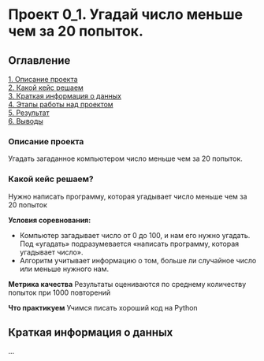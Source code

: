 # Проект 0_1. Угадай число меньше чем за 20 попыток.

## Оглавление
[1. Описание проекта](https://github.com/banzarkhan/sf_data_science/tree/main/project_0_1/README.md#Описание-проекта)  
[2. Какой кейс решаем](https://github.com/banzarkhan/sf_data_science/tree/main/project_0_1/README.md#Какой-кейс-решаем)  
[3. Краткая информация о данных](https://github.com/banzarkhan/sf_data_science/tree/main/project_0_1/README.md#Краткая-информация-о-данных)  
[4. Этапы работы над проектом](https://github.com/banzarkhan/sf_data_science/tree/main/project_0_1/README.md#Этапы-работы-над-проектом)  
[5. Результат](https://github.com/banzarkhan/sf_data_science/tree/main/project_0_1/README.md#Результат)  
[6. Выводы](https://github.com/banzarkhan/sf_data_science/tree/main/project_0_1/README.md#Выводы)

### Описание проекта
Угадать загаданное компьютером число меньше чем за 20 попыток.

### Какой кейс решаем?
Нужно написать программу, которая угадывает число меньше чем за 20 попыток

**Условия соревнования:**
- Компьютер загадывает число от 0 до 100, и нам его нужно угадать. Под «угадать» подразумевается «написать программу, которая угадывает число».
- Алгоритм учитывает информацию о том, больше ли случайное число или меньше нужного нам.

**Метрика качества**
Результаты оцениваются по среднему количеству попыток при 1000 повторений

**Что практикуем**
Учимся писать хороший код на Python

## Краткая информация о данных
...